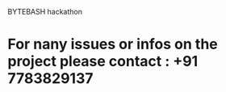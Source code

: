 BYTEBASH hackathon
<h1>
  For nany issues or infos on the project please contact : +91 7783829137 
</h1>

